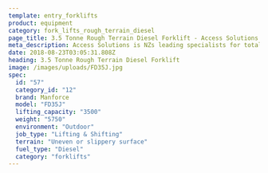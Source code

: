 ```yaml
---
template: entry_forklifts
product: equipment
category: fork_lifts_rough_terrain_diesel
page_title: 3.5 Tonne Rough Terrain Diesel Forklift - Access Solutions - Akl Wgtn Chch, NZ
meta_description: Access Solutions is NZs leading specialists for total access solution equipment. 100% NZ owned & operated. Read about us - Make an enquiry today
date: 2018-08-23T03:05:31.808Z
heading: 3.5 Tonne Rough Terrain Diesel Forklift
image: /images/uploads/FD35J.jpg
spec:
  id: "57"
  category_id: "12"
  brand: Manforce
  model: "FD35J"
  lifting_capacity: "3500"
  weight: "5750"
  environment: "Outdoor"
  job_type: "Lifting & Shifting"
  terrain: "Uneven or slippery surface"
  fuel_type: "Diesel"
  category: "forklifts"
---
```


